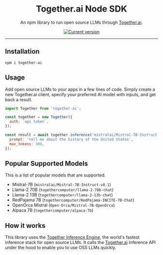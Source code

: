 <div align="center">
  <div>
    <h1 align="center">Together.ai Node SDK</h1>
  </div>
	<p>An npm library to run open source LLMs through <a href="https://www.together.ai/">Together.ai</a>.

<a href="https://www.npmjs.com/package/together-ai"><img src="https://img.shields.io/npm/v/together-ai" alt="Current version"></a>

</div>

---

## Installation

`npm i together-ai`

## Usage

Add open source LLMs to your apps in a few lines of code. Simply create a new Together.ai client, specify your preferred AI model with inputs, and get back a result.

```js
import Together from 'together-ai';

const together = new Together({
  auth: `api token`,
});

const result = await together.inference('mistralai/Mistral-7B-Instruct-v0.1', {
  prompt: 'tell me about the history of the United States',
  max_tokens: 300,
});
```

## Popular Supported Models

This is a list of popular models that are supported.

- Mistral-7B (`mistralai/Mistral-7B-Instruct-v0.1`)
- Llama-2 70B (`togethercomputer/llama-2-70b-chat`)
- Llama-2 13B (`togethercomputer/llama-2-13b-chat`)
- RedPajama 7B (`togethercomputer/RedPajama-INCITE-7B-Chat`)
- OpenOrca Mistral (`Open-Orca/Mistral-7B-OpenOrca`)
- Alpaca 7B (`togethercomputer/alpaca-7b`)

## How it works

This library uses the [Together Inference Engine](https://www.together.ai/blog/together-inference-engine-v1), the world's fastest inference stack for open source LLMs. It calls the [Together.ai](<[together.ai](https://www.together.ai/)>) Inference API under the hood to enable you to use OSS LLMs quickly.
